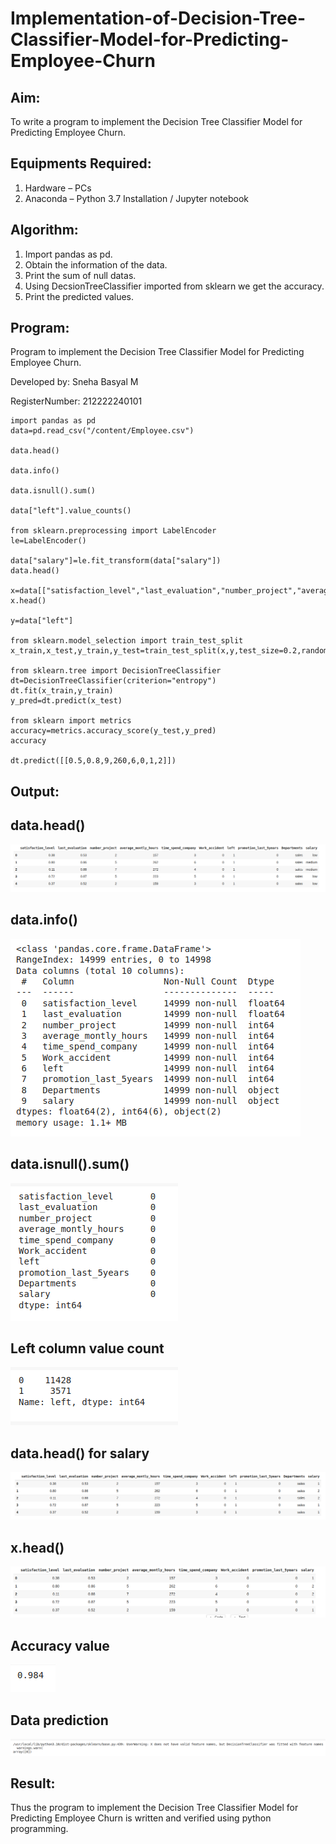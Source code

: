 # Implementation-of-Decision-Tree-Classifier-Model-for-Predicting-Employee-Churn

## Aim:
To write a program to implement the Decision Tree Classifier Model for Predicting Employee Churn.

## Equipments Required:
1. Hardware – PCs
2. Anaconda – Python 3.7 Installation / Jupyter notebook

## Algorithm:
1. Import pandas as pd. 
2. Obtain the information of the data. 
3. Print the sum of null datas. 
4. Using DecsionTreeClassifier imported from sklearn we get the accuracy. 
5. Print the predicted values.

## Program:


Program to implement the Decision Tree Classifier Model for Predicting Employee Churn.

Developed by: Sneha Basyal M

RegisterNumber: 212222240101 

```
import pandas as pd
data=pd.read_csv("/content/Employee.csv")

data.head()

data.info()

data.isnull().sum()

data["left"].value_counts()

from sklearn.preprocessing import LabelEncoder
le=LabelEncoder()

data["salary"]=le.fit_transform(data["salary"])
data.head()

x=data[["satisfaction_level","last_evaluation","number_project","average_montly_hours","time_spend_company","Work_accident","promotion_last_5years","salary"]]
x.head()

y=data["left"]

from sklearn.model_selection import train_test_split
x_train,x_test,y_train,y_test=train_test_split(x,y,test_size=0.2,random_state=100)

from sklearn.tree import DecisionTreeClassifier
dt=DecisionTreeClassifier(criterion="entropy")
dt.fit(x_train,y_train)
y_pred=dt.predict(x_test)

from sklearn import metrics
accuracy=metrics.accuracy_score(y_test,y_pred)
accuracy

dt.predict([[0.5,0.8,9,260,6,0,1,2]])
```

## Output:

## data.head()
![IMPLEMENTATION-OF-DECISION-TREE-CLASSIFIER-MODEL-FOR-PREDICTING-EMPLOYEE-CHURN](ML61.png)
<br>

## data.info()
![IMPLEMENTATION-OF-DECISION-TREE-CLASSIFIER-MODEL-FOR-PREDICTING-EMPLOYEE-CHURN](ML62.png)
<br>

## data.isnull().sum()
![IMPLEMENTATION-OF-DECISION-TREE-CLASSIFIER-MODEL-FOR-PREDICTING-EMPLOYEE-CHURN](ML63.png)
<br>

## Left column value count
![IMPLEMENTATION-OF-DECISION-TREE-CLASSIFIER-MODEL-FOR-PREDICTING-EMPLOYEE-CHURN](ML64.png)
<br>

## data.head() for salary
![IMPLEMENTATION-OF-DECISION-TREE-CLASSIFIER-MODEL-FOR-PREDICTING-EMPLOYEE-CHURN](ML65.png)
<br>

## x.head()
![IMPLEMENTATION-OF-DECISION-TREE-CLASSIFIER-MODEL-FOR-PREDICTING-EMPLOYEE-CHURN](ML66.png)
<br>

## Accuracy value
![IMPLEMENTATION-OF-DECISION-TREE-CLASSIFIER-MODEL-FOR-PREDICTING-EMPLOYEE-CHURN](ML67.png)
<br>

## Data prediction
![IMPLEMENTATION-OF-DECISION-TREE-CLASSIFIER-MODEL-FOR-PREDICTING-EMPLOYEE-CHURN](ML68.png)


## Result:
Thus the program to implement the  Decision Tree Classifier Model for Predicting Employee Churn is written and verified using python programming.
